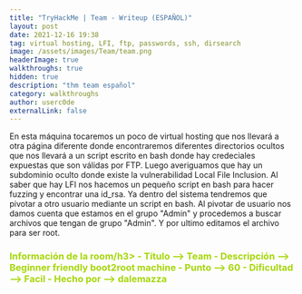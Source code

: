 ```yaml
---
title: "TryHackMe | Team - Writeup (ESPAÑOL)"
layout: post
date: 2021-12-16 19:38
tag: virtual hosting, LFI, ftp, passwords, ssh, dirsearch
image: /assets/images/Team/team.png
headerImage: true
walkthroughs: true
hidden: true
description: "thm team español"
category: walkthroughs
author: userc0de
externalLink: false
---
```

En esta máquina tocaremos un poco de virtual hosting que nos llevará a otra página diferente donde encontraremos diferentes directorios ocultos
que nos llevará a un script escrito en bash donde hay credeciales expuestas que son válidas por FTP. Luego averiguamos que hay un subdominio oculto donde
existe la vulnerabilidad Local File Inclusion. Al saber que hay LFI nos hacemos un pequeño script en bash para hacer fuzzing y encontrar una id_rsa.
Ya dentro del sistema tendremos que pivotar a otro usuario mediante un script en bash. Al pivotar de usuario nos damos cuenta que estamos en el grupo "Admin"
y procedemos a buscar archivos que tengan de grupo "Admin". Y por ultimo editamos el archivo para ser root.

<h3 style="color: #a6d608;"><b>Información de la room</b>/h3>
    - Título --> Team
    - Descripción --> Beginner friendly boot2root machine
    - Punto --> 60
    - Dificultad --> Facil
    - Hecho por --> dalemazza
